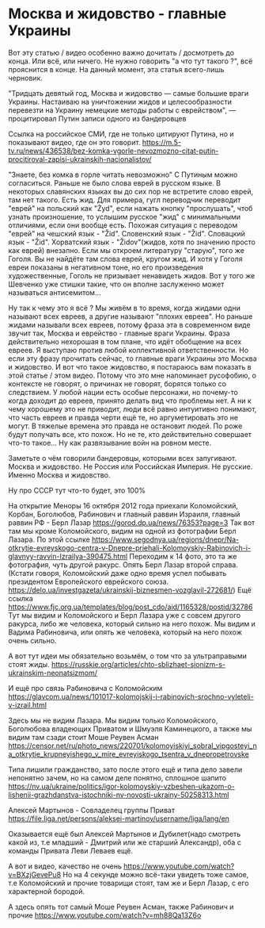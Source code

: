 # Москва и жидовство - главные Украины

Вот эту статью / видео особенно важно дочитать / досмотреть до конца.
Или всё, или ничего. Не нужно говорить "а что тут такого ?", всё прояснится в конце.
На данный момент, эта статья всего-лишь черновик.

"Тридцать девятый год, Москва и жидовство — самые большие враги Украины.
Настаиваю на уничтожении жидов и целесообразности перевезти на Украину
немецкие методы работы с еврейством", — процитировал Путин записи одного из бандеровцев

Ссылка на российское СМИ, где не только цитируют Путина,
но и показывают видео, где он это говорит.
https://m.5-tv.ru/news/436538/bez-komka-vgorle-nevozmozno-citat-putin-procitiroval-zapisi-ukrainskih-nacionalistov/

"Знаете, без комка в горле читать невозможно"
С Путиным можно согласиться.
Раньше не было слова еврей в русском языке.
В некоторых славянских языках вы до сих пор не встретите
слово еврей, там нет такого. Есть жид.
Для примера, гугл переводчик переводит "еврей" на польский как "Żyd",
если нажать кнопку "прослушать", чтоб узнать произношение, то услышим
русское "жид" с минимальными отличиями, если они вообще есть.
Похожая ситуация с переводом "еврей" на чешский язык - "Žid".
Словенский язык - "Žid". Словацкий язык - "Žid".
Хорватский язык - "Židov"(жидов, хотя по значению просто как еврей) внезапно.
Если мы откроем литературу "старую", того же Гоголя.
Вы не найдёте там слова еврей, кругом жид. И хотя у Гоголя
евреи показаны в негативном тоне, но его произведения художественные,
Гоголь не призывает ненавидеть жидов. Вот у того же Шевченко уже стишки
такие, что он вполне заслуженно может называться антисемитом...

Ну так к чему это я всё ? Мы живём в то время,
когда жидами одни называют всех евреев, а другие называют "плохих евреев".
Но раньше жидами называли всех евреев, потому фраза эта в современном виде
звучит так, Москва и еврейство - главные враги Украины. Фраза действительно нехорошая
в том плане, что идёт обобщение на всех евреев. Я выступаю против любой
коллективной ответственности. Но если эту фразу прочитать сейчас, то главные
враги Украины это Москва и жидовство. И вот что такое жидовство, я постараюсь
вам показать в этой статье / этом видео. Потому что это мне напоминает русофобию,
о контексте не говорят, о причинах не говорят, борятся только со следствием.
У любой нации есть особые персонажи, но почему-то когда доходит до евреев,
принято делать вид что проблемы нет. А ни к чему хорошему это не приводит,
люди всё равно интуитивно понимают, что часть евреев и правда черти ещё те,
но аргуметировать это не могут. В тяжелые времена это правда не остановит людей.
По роже будут получать все, кто похож. Но не те, кто действительно совершает что-то
такое... Ну как развязывание войн на ровном месте.

Заметьте о чём говорили бандеровцы, которыми всех запугивают.
Москва и жидовство. Не Россия или Российская Империя. Не русские.
Именно Москва и жидовство.

Ну про СССР тут что-то будет, это 100%

На открытие Меноры 16 октября 2012 года приехали Коломойский, Корбан, Боголюбов,
Рабинович и главный раввин Израиля, главный раввин РФ - Берл Лазар
https://gorod.dp.ua/news/76353?page=3
Так вот там мы кроме Коломойского, видим на одной из фотографии Берл Лазара.
По этой ссылке
https://www.segodnya.ua/regions/dnepr/Na-otkrytie-evreyskogo-centra-v-Dnepre-priehali-Kolomoyskiy-Rabinovich-i-glavnyy-ravvin-Izrailya-390475.html
Переходим к 14 фото, это та же фотография, чуть другой ракурс. Опять Берл Лазар второй справа.
(Кстати говоря, Коломойский даже одно время успел побывать
президентом Европейского еврейского союза.
https://delo.ua/investgazeta/ukrainskij-biznesmen-vozglavil-272681/)
Ещё ссылка
https://www.fjc.org.ua/templates/blog/post_cdo/aid/1165328/postid/32786
Тут мы видим и Коломойского и Берл Лазара уже с совсем другого ракурса,
либо же человека, который сильно на него похож. Мы видим и Вадима Рабиновича,
или опять же человека, который на него похож очень сильно.

А вот тут идеи мы обязательно возьмём,
о том что за ультраправыми стоят жиды.
https://russkie.org/articles/chto-sblizhaet-sionizm-s-ukrainskim-neonatsizmom/

И ещё про связь Рабиновича с Коломойским
https://glavcom.ua/news/101017-kolomojskij-i-rabinovich-srochno-vyleteli-v-izrail.html

Здесь мы не видим Лазара. Мы видим только Коломойского, Боголюбова владеющих Приватом
и Шмуэля Каминецкого, а также мы видим там сзади стоит Моше Реувен Асман
https://censor.net/ru/photo_news/220701/kolomoyiskiyi_sobral_vipgosteyi_na_otkrytie_krupneyishego_v_mire_evreyiskogo_tsentra_v_dnepropetrovske

Типа лишили гражданство, зато после этого ещё и типа дело завели непонятно зачем,
но на самом деле понятно, сплошное шапито
https://nv.ua/ukraine/politics/igor-kolomoyskiy-vzbeshen-ukazom-o-lishenii-grazhdanstva-istochniki-nv-novosti-ukrainy-50258313.html

Алексей Мартынов - Совладелец группы Приват
https://file.liga.net/persons/aleksei-martinov/username/liga/lang/en

Оказывается ещё был Алексей Мартынов и Дубилет(надо смотреть какой из,
т.е младший - Дмитрий или же старший Александр), оба с команды Привата
Леви Леваев ещё.

А вот и видео, качество не очень
https://www.youtube.com/watch?v=BXzjGevePu8
Но на 4 секунде можно всё-таки увидеть тоже самое,
т.е Коломойский и прочие товарищи стоят, там же и Берл Лазар,
с его характерной бородой.

А здесь опять тот самый Моше Реувен Асман, также Рабинович и прочие
https://www.youtube.com/watch?v=mh88Qa13Z6o
